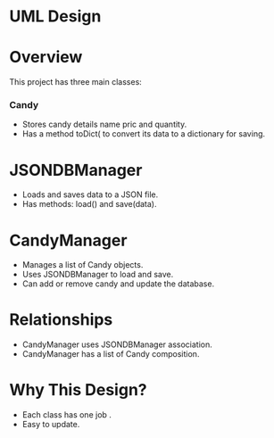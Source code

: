 # UML Design 

# Overview

This project has three main classes:

### Candy
- Stores candy details name pric and quantity.
- Has a method toDict( to convert its data to a dictionary for saving.

# JSONDBManager
- Loads and saves data to a JSON file.
- Has methods: load() and save(data).

# CandyManager
- Manages a list of Candy objects.
- Uses JSONDBManager to load and save.
- Can add or remove candy and update the database.

# Relationships
- CandyManager uses JSONDBManager association.
- CandyManager has a list of Candy composition.

# Why This Design?
- Each class has one job .
- Easy to update.
